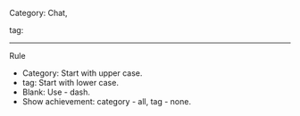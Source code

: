 Category: Chat,  

tag: 


---
Rule
- Category: Start with upper case.
- tag: Start with lower case.
- Blank: Use - dash. 
- Show achievement: category - all, tag - none. 